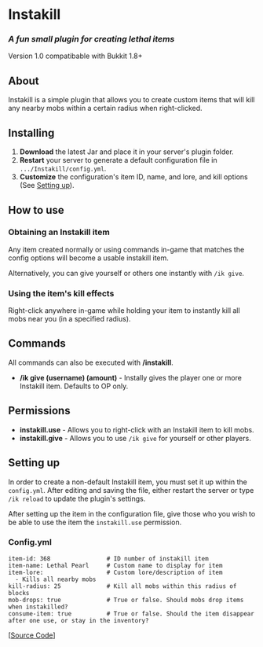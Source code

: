 # Instakill
### *A fun small plugin for creating lethal items*
Version 1.0 compatibable with Bukkit 1.8+

## About

Instakill is a simple plugin that allows you to create custom items that will kill any nearby mobs within a certain radius when right-clicked.

## Installing

1. **Download** the latest Jar and place it in your server's plugin folder.
2. **Restart** your server to generate a default configuration file in `.../Instakill/config.yml`.
3. **Customize** the configuration's item ID, name, and lore, and kill options (See [Setting up](#setting-up)).

## How to use

### Obtaining an Instakill item

Any item created normally or using commands in-game that matches the config options will become a usable instakill item. 

Alternatively, you can give yourself or others one instantly with `/ik give`.

### Using the item's kill effects

Right-click anywhere in-game while holding your item to instantly kill all mobs near you (in a specified radius).

## Commands

All commands can also be executed with **/instakill**.

* **/ik give (username) (amount)** - Instally gives the player one or more Instakill item. Defaults to OP only. 

## Permissions

* **instakill.use** - Allows you to right-click with an Instakill item to kill mobs.
* **instakill.give** - Allows you to use `/ik give` for yourself or other players.

## Setting up

In order to create a non-default Instakill item, you must set it up within the `config.yml`. After editing and saving the file, either restart the server or type `/ik reload` to update the plugin's settings.

After setting up the item in the configuration file, give those who you wish to be able to use the item the `instakill.use` permission.

### Config.yml

```
item-id: 368                # ID number of instakill item
item-name: Lethal Pearl     # Custom name to display for item
item-lore:                  # Custom lore/description of item
  - Kills all nearby mobs
kill-radius: 25             # Kill all mobs within this radius of blocks
mob-drops: true             # True or false. Should mobs drop items when instakilled?
consume-item: true          # True or false. Should the item disappear after one use, or stay in the inventory?
```




\[[Source Code](https://github.com/Andorem/NotifyUser)\]
